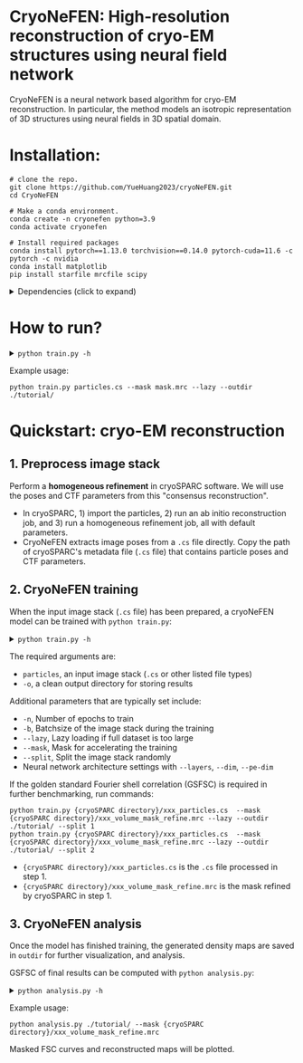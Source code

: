 # CryoNeFEN: High-resolution reconstruction of cryo-EM structures using neural field network
CryoNeFEN is a neural network based algorithm for cryo-EM reconstruction. In particular, the method models an isotropic representation of 3D structures using neural fields in 3D spatial domain.
# Installation:

```
# clone the repo.
git clone https://github.com/YueHuang2023/cryoNeFEN.git
cd CryoNeFEN

# Make a conda environment.
conda create -n cryonefen python=3.9
conda activate cryonefen

# Install required packages
conda install pytorch==1.13.0 torchvision==0.14.0 pytorch-cuda=11.6 -c pytorch -c nvidia
conda install matplotlib 
pip install starfile mrcfile scipy
```
<details>
  <summary> Dependencies (click to expand) </summary>
  
  - pytorch 1.13
  - starfile
  - mrcfile
  - matplotlib
  - scipy

</details>

# How to run? 

<details><summary><code>python train.py -h</code></summary>
  
    usage: train.py [-h] -o OUTDIR [--poses POSES] [--ctf pkl] [--mask mrc] [--split {1,2}] [--load WEIGHTS.PKL] [--checkpoint CHECKPOINT] [--log-interval LOG_INTERVAL] [--seed SEED] [--uninvert-data] [--no-window]
                [--window-r WINDOW_R] [--ind IND] [--lazy] [--datadir DATADIR] [-n NUM_EPOCHS] [-b BATCH_SIZE] [--wd WD] [--lr LR] [--norm NORM NORM] [--layers LAYERS] [--dim DIM] [--l-extent L_EXTENT]
                [--pe-type {geom_ft,geom_full,geom_lowf,geom_nohighf,linear_lowf,gaussian,none}] [--pe-dim PE_DIM] [--activation {relu,leaky_relu}]
                particles

    positional arguments:
      particles             Input particles (.mrcs, .star, .cs, or .txt)

    optional arguments:
      -h, --help            show this help message and exit
      -o OUTDIR, --outdir OUTDIR
                        Output directory to save model
      --poses POSES         Image poses (.pkl)
      --ctf pkl             CTF parameters (.pkl)
      --mask mrc            Optional mask (.mrc, default: sphere mask)
      --split {1,2}         Split dataset for computing GSFSC
      --load WEIGHTS.PKL    Initialize training from a checkpoint
      --checkpoint CHECKPOINT
                        Checkpointing interval in N_EPOCHS (default: 1)
      --log-interval LOG_INTERVAL
                        Logging interval in N_IMGS (default: 100)
      --seed SEED           Random seed

    Dataset loading:
      --uninvert-data       Do not invert data sign
      --no-window           Turn off real space windowing of dataset
      --window-r WINDOW_R   Windowing radius (default: 0.85)
      --ind IND             Filter particle stack by these indices
      --lazy                Lazy loading if full dataset is too large to fit in memory
      --datadir DATADIR     Path prefix to particle stack if loading relative paths from a .star or .cs file

    Training parameters:
      -n NUM_EPOCHS, --num-epochs NUM_EPOCHS
                        Number of training epochs (default: 20)
      -b BATCH_SIZE, --batch-size BATCH_SIZE
                        Minibatch size (default: 4)
      --wd WD               Weight decay in Adam optimizer (default: 0)
      --lr LR               Learning rate in Adam optimizer (default: 0.001)
      --norm NORM NORM      Data normalization as shift, 1/scale (default: 0, 1)

    Network Architecture:
      --layers LAYERS       Number of hidden layers (default: 2)
      --dim DIM             Number of nodes in hidden layers (default: 256)
      --l-extent L_EXTENT   Coordinate lattice size (if not using positional encoding) (default: 0.5)
      --pe-type {geom_ft,geom_full,geom_lowf,geom_nohighf,linear_lowf,gaussian,none}
                        Type of positional encoding (default: geom_ft)
      --pe-dim PE_DIM       Num sinusoid features in positional encoding (default: 32)
      --activation {relu,leaky_relu}
                        Activation (default: relu)

</details>

Example usage:

```
python train.py particles.cs --mask mask.mrc --lazy --outdir ./tutorial/
```
# Quickstart: cryo-EM reconstruction
## 1. Preprocess image stack
Perform a **homogeneous refinement** in cryoSPARC software. We will use the poses and CTF parameters from this "consensus reconstruction". 

- In cryoSPARC, 1) import the particles, 2) run an ab initio reconstruction job, and 3) run a homogeneous refinement job, all with default parameters.
- CryoNeFEN extracts image poses from a `.cs` file directly. Copy the path of cryoSPARC's metadata file (`.cs` file) that contains particle poses and CTF parameters.
  
## 2. CryoNeFEN training
When the input image stack (`.cs` file) has been prepared, a cryoNeFEN model can be trained with `python train.py`:

<details><summary><code>python train.py -h</code></summary>
  
    usage: train.py [-h] -o OUTDIR [--poses POSES] [--ctf pkl] [--mask mrc] [--split {1,2}] [--load WEIGHTS.PKL] [--checkpoint CHECKPOINT] [--log-interval LOG_INTERVAL] [--seed SEED] [--uninvert-data] [--no-window]
                [--window-r WINDOW_R] [--ind IND] [--lazy] [--datadir DATADIR] [-n NUM_EPOCHS] [-b BATCH_SIZE] [--wd WD] [--lr LR] [--norm NORM NORM] [--layers LAYERS] [--dim DIM] [--l-extent L_EXTENT]
                [--pe-type {geom_ft,geom_full,geom_lowf,geom_nohighf,linear_lowf,gaussian,none}] [--pe-dim PE_DIM] [--activation {relu,leaky_relu}]
                particles

    positional arguments:
      particles             Input particles (.mrcs, .star, .cs, or .txt)

    optional arguments:
      -h, --help            show this help message and exit
      -o OUTDIR, --outdir OUTDIR
                        Output directory to save model
      --poses POSES         Image poses (.pkl)
      --ctf pkl             CTF parameters (.pkl)
      --mask mrc            Optional mask (.mrc, default: sphere mask)
      --split {1,2}         Split dataset for computing GSFSC
      --load WEIGHTS.PKL    Initialize training from a checkpoint
      --checkpoint CHECKPOINT
                        Checkpointing interval in N_EPOCHS (default: 1)
      --log-interval LOG_INTERVAL
                        Logging interval in N_IMGS (default: 100)
      --seed SEED           Random seed

    Dataset loading:
      --uninvert-data       Do not invert data sign
      --no-window           Turn off real space windowing of dataset
      --window-r WINDOW_R   Windowing radius (default: 0.85)
      --ind IND             Filter particle stack by these indices
      --lazy                Lazy loading if full dataset is too large to fit in memory
      --datadir DATADIR     Path prefix to particle stack if loading relative paths from a .star or .cs file

    Training parameters:
      -n NUM_EPOCHS, --num-epochs NUM_EPOCHS
                        Number of training epochs (default: 20)
      -b BATCH_SIZE, --batch-size BATCH_SIZE
                        Minibatch size (default: 4)
      --wd WD               Weight decay in Adam optimizer (default: 0)
      --lr LR               Learning rate in Adam optimizer (default: 0.001)
      --norm NORM NORM      Data normalization as shift, 1/scale (default: 0, 1)

    Network Architecture:
      --layers LAYERS       Number of hidden layers (default: 2)
      --dim DIM             Number of nodes in hidden layers (default: 256)
      --l-extent L_EXTENT   Coordinate lattice size (if not using positional encoding) (default: 0.5)
      --pe-type {geom_ft,geom_full,geom_lowf,geom_nohighf,linear_lowf,gaussian,none}
                        Type of positional encoding (default: geom_ft)
      --pe-dim PE_DIM       Num sinusoid features in positional encoding (default: 32)
      --activation {relu,leaky_relu}
                        Activation (default: relu)

</details>

The required arguments are:
- `particles`, an input image stack (`.cs` or other listed file types)
- `-o`, a clean output directory for storing results
  
Additional parameters that are typically set include:
- `-n`, Number of epochs to train
- `-b`, Batchsize of the image stack during the training
- `--lazy`, Lazy loading if full dataset is too large
- `--mask`, Mask for accelerating the training
- `--split`, Split the image stack randomly
- Neural network architecture settings with `--layers`, `--dim`, `--pe-dim`

If the golden standard Fourier shell correlation (GSFSC) is required in further benchmarking, run commands:
```
python train.py {cryoSPARC directory}/xxx_particles.cs  --mask {cryoSPARC directory}/xxx_volume_mask_refine.mrc --lazy --outdir ./tutorial/ --split 1
python train.py {cryoSPARC directory}/xxx_particles.cs  --mask {cryoSPARC directory}/xxx_volume_mask_refine.mrc --lazy --outdir ./tutorial/ --split 2
```
- `{cryoSPARC directory}/xxx_particles.cs` is the `.cs` file processed in step 1.
- `{cryoSPARC directory}/xxx_volume_mask_refine.mrc` is the mask refined by cryoSPARC in step 1.

## 3. CryoNeFEN analysis
Once the model has finished training, the generated density maps are saved in `outdir` for further visualization, and analysis. 

GSFSC of final results can be computed with `python analysis.py`:

<details><summary><code>python analysis.py -h</code></summary>
  
    usage: analysis.py [-h] [--mask mrc] volumes

    positional arguments:
       volumes     Half-maps directory (.mrc)

    optional arguments:
      -h, --help  show this help message and exit
      --mask mrc  FSC mask (.mrc)

</details>

Example usage:
```
python analysis.py ./tutorial/ --mask {cryoSPARC directory}/xxx_volume_mask_refine.mrc
```
Masked FSC curves and reconstructed maps will be plotted. 
